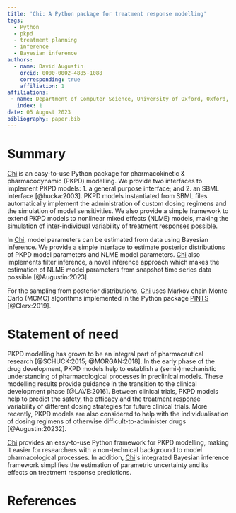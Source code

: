 ```yaml
---
title: 'Chi: A Python package for treatment response modelling'
tags:
  - Python
  - pkpd
  - treatment planning
  - inference
  - Bayesian inference
authors:
  - name: David Augustin
    orcid: 0000-0002-4885-1088
    corresponding: true
    affiliation: 1
affiliations:
 - name: Department of Computer Science, University of Oxford, Oxford, UK
   index: 1
date: 05 August 2023
bibliography: paper.bib
---
```


# Summary

[Chi](https://chi.readthedocs.io/en/latest/index.html) is an easy-to-use Python package for pharmacokinetic & pharmacodynamic (PKPD) modelling. We provide two interfaces to implement PKPD models: 1. a general purpose interface; and 2. an SBML interface [@hucka:2003]. PKPD models instantiated from SBML files automatically implement the administration of custom dosing regimens and the simulation of model sensitivities. We also provide a simple framework to extend PKPD models to nonlinear mixed effects (NLME) models, making the simulation of inter-individual variability of treatment responses possible.

In [Chi](https://chi.readthedocs.io/en/latest/index.html), model parameters can be estimated from data using Bayesian inference. We provide a simple interface to estimate posterior distributions of PKPD model parameters and NLME model parameters. [Chi](https://chi.readthedocs.io/en/latest/index.html) also implements filter inference, a novel inference approach which makes the estimation of NLME model parameters from snapshot time series data possible [@Augustin:2023].

For the sampling from posterior distributions, [Chi](https://chi.readthedocs.io/en/latest/index.html) uses Markov chain Monte Carlo (MCMC) algorithms implemented in the Python package [PINTS](https://pints.readthedocs.io/en/stable/) [@Clerx:2019].

# Statement of need

PKPD modelling has grown to be an integral part of pharmaceutical research [@SCHUCK:2015; @MORGAN:2018]. In the early phase of the drug development, PKPD models help to establish a (semi-)mechanistic understanding of pharmacological processes in preclinical models. These modelling results provide guidance in the transition to the clinical development phase [@LAVE:2016]. Between clinical trials, PKPD models help to predict the safety, the efficacy and the treatment response variability of different dosing strategies for future clinical trials. More recently, PKPD models are also considered to help with the individualisation of dosing regimens of otherwise difficult-to-administer drugs [@Augustin:20232].

[Chi](https://chi.readthedocs.io/en/latest/index.html) provides an easy-to-use Python framework for PKPD modelling, making it easier for researchers with a non-technical background to model pharmacological processes. In addition, [Chi](https://chi.readthedocs.io/en/latest/index.html)'s integrated Bayesian inference framework simplifies the estimation of parametric uncertainty and its effects on treatment response predictions.

# References